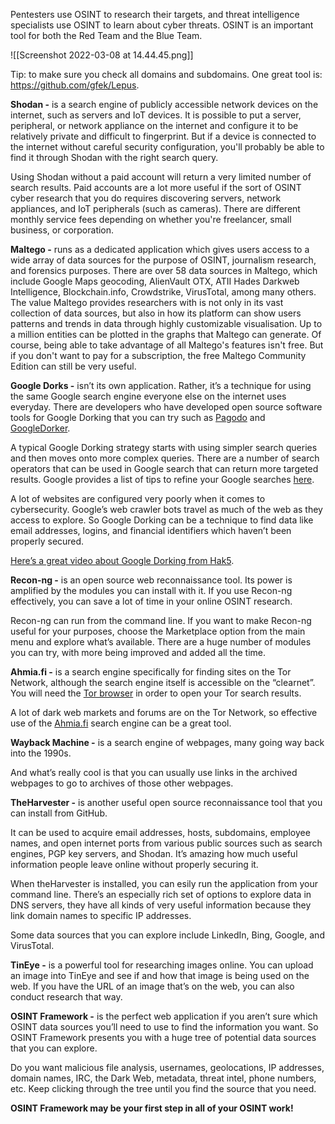 Pentesters use OSINT to research their targets, and threat intelligence specialists use OSINT to learn about cyber threats. OSINT is an important tool for both the Red Team and the Blue Team.

![[Screenshot 2022-03-08 at 14.44.45.png]]

Tip: to make sure you check all domains and subdomains. One great tool is: https://github.com/gfek/Lepus.

**Shodan -** is a search engine of publicly accessible network devices on the internet, such as servers and IoT devices.
It is possible to put a server, peripheral, or network appliance on the internet and configure it to be relatively private and difficult to fingerprint. But if a device is connected to the internet without careful security configuration, you'll probably be able to find it through Shodan with the right search query.

Using Shodan without a paid account will return a very limited number of search results. Paid accounts are a lot more useful if the sort of OSINT cyber research that you do requires discovering servers, network appliances, and IoT peripherals (such as cameras). There are different monthly service fees depending on whether you're freelancer, small business, or corporation.

**Maltego -** runs as a dedicated application which gives users access to a wide array of data sources for the purpose of OSINT, journalism research, and forensics purposes. There are over 58 data sources in Maltego, which include Google Maps geocoding, AlienVault OTX, ATII Hades Darkweb Intelligence, Blockchain.info, Crowdstrike, VirusTotal, among many others.
The value Maltego provides researchers with is not only in its vast collection of data sources, but also in how its platform can show users patterns and trends in data through highly customizable visualisation. Up to a million entities can be plotted in the graphs that Maltego can generate.
Of course, being able to take advantage of all Maltego's features isn't free. But if you don't want to pay for a subscription, the free Maltego Community Edition can still be very useful.

**Google Dorks -** isn’t its own application. Rather, it’s a technique for using the same Google search engine everyone else on the internet uses everyday. There are developers who have developed open source software tools for Google Dorking that you can try such as [Pagodo](https://awesomeopensource.com/project/opsdisk/pagodo) and [GoogleDorker](https://awesomeopensource.com/project/nerrorsec/GoogleDorker).

A typical Google Dorking strategy starts with using simpler search queries and then moves onto more complex queries. There are a number of search operators that can be used in Google search that can return more targeted results. Google provides a list of tips to refine your Google searches [here](https://support.google.com/websearch/answer/2466433).

A lot of websites are configured very poorly when it comes to cybersecurity. Google’s web crawler bots travel as much of the web as they access to explore. So Google Dorking can be a technique to find data like email addresses, logins, and financial identifiers which haven’t been properly secured.

[Here’s a great video about Google Dorking from Hak5](https://youtu.be/lESeJ3EViCo).

**Recon-ng -** is an open source web reconnaissance tool. Its power is amplified by the modules you can install with it. If you use Recon-ng effectively, you can save a lot of time in your online OSINT research.

Recon-ng can run from the command line. If you want to make Recon-ng useful for your purposes, choose the Marketplace option from the main menu and explore what’s available. There are a huge number of modules you can try, with more being improved and added all the time.

**Ahmia.fi -** is a search engine specifically for finding sites on the Tor Network, although the search engine itself is accessible on the “clearnet”. You will need the [Tor browser](https://www.torproject.org/download/) in order to open your Tor search results.

A lot of dark web markets and forums are on the Tor Network, so effective use of the [Ahmia.fi](http://Ahmia.fi) search engine can be a great tool.

**Wayback Machine -** is a search engine of webpages, many going way back into the 1990s.

And what’s really cool is that you can usually use links in the archived webpages to go to archives of those other webpages.

**TheHarvester -** is another useful open source reconnaissance tool that you can install from GitHub.

It can be used to acquire email addresses, hosts, subdomains, employee names, and open internet ports from various public sources such as search engines, PGP key servers, and Shodan. It’s amazing how much useful information people leave online without properly securing it.

When theHarvester is installed, you can esily run the application from your command line. There’s an especially rich set of options to explore data in DNS servers, they have all kinds of very useful information because they link domain names to specific IP addresses.

Some data sources that you can explore include LinkedIn, Bing, Google, and VirusTotal.

**TinEye -** is a powerful tool for researching images online. You can upload an image into TinEye and see if and how that image is being used on the web. If you have the URL of an image that’s on the web, you can also conduct research that way.

**OSINT Framework -** is the perfect web application if you aren’t sure which OSINT data sources you’ll need to use to find the information you want. So OSINT Framework presents you with a huge tree of potential data sources that you can explore.

Do you want malicious file analysis, usernames, geolocations, IP addresses, domain names, IRC, the Dark Web, metadata, threat intel, phone numbers, etc. Keep clicking through the tree until you find the source that you need.

**OSINT Framework may be your first step in all of your OSINT work!** 